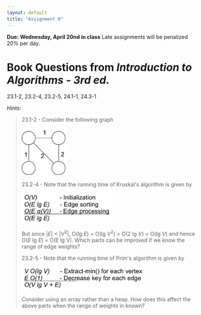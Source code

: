 ```yaml
---
layout: default
title: "Assignment 9"
---
```


**Due: Wednesday, April 20nd in class** Late assignments will be penalized 20% per day.

Book Questions from *Introduction to Algorithms - 3rd ed.*
==========================================================

23.1-2, 23.2-4, 23.2-5, 24.1-1, 24.3-1

*Hints:*

> 23.1-2 - Consider the following graph
>
> ![image](images/assign09/mstgraph.png)
>
> 23.2-4 - Note that the running time of Kruskal's algorithm is given by
>
> ![image](images/assign09/kruskalrun.png)
>
> But since |*E*| \< |*V*<sup>2</sup>|, O(lg *E*) = O(lg *V*<sup>2</sup>) = O(2 lg *V*) = O(lg *V*) and hence O(*E* lg *E*) = O(E lg V). Which parts can be improved if we know the range of edge weights?
>
> 23.2-5 - Note that the running time of Prim's algorithm is given by
>
> ![image](images/assign09/primrun.png)
>
> Consider using an array rather than a heap. How does this affect the above parts when the range of weights in known?

